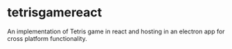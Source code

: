 # tetrisgamereact
An implementation of Tetris game in react and hosting in an electron app for cross platform functionality.
